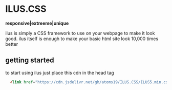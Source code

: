 # ILUS.CSS

**responsive|extreeme|unique**

ilus is simply a CSS framework to use on your webpage to make it look good. ilus itself is enough to make your basic html site look 10,000 times better

## getting started
to start using ilus just place this cdn in the head tag 
```html
  <link href="https://cdn.jsdelivr.net/gh/atoms19/ILUS.CSS/ILUS5.min.css" rel="stylesheet">
```
